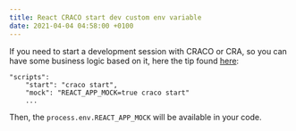 ```yaml
---
title: React CRACO start dev custom env variable
date: 2021-04-04 04:58:00 +0100
---
```




If you need to start a development session with CRACO or CRA, so you can have some business logic based on it, here the tip found [here](https://github.com/gsoft-inc/craco/issues/116):

```shell
"scripts":
	"start": "craco start",
	"mock": "REACT_APP_MOCK=true craco start"
	...
```

Then, the `process.env.REACT_APP_MOCK` will be available in your code.

